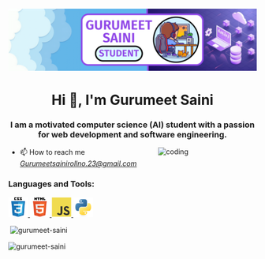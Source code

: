 ![logo](https://github.com/Gurumeet-Saini/Gurumeet-Saini/blob/main/BANNER.png)
<h1 align="center">Hi 👋, I'm Gurumeet Saini</h1>
<h3 align="center">I am a motivated computer science (AI) student with a passion for web development and software engineering.</h3>

<img align="right" alt="coding" width="200" src="https://i.pinimg.com/736x/ce/2c/a9/ce2ca922671610b892b1347e094d4d6e.jpg">

- 📫 How to reach me *Gurumeetsainirollno.23@gmail.com*

<h3 align="left">Languages and Tools:</h3>
<p align="left"> <a href="https://www.w3schools.com/css/" target="_blank" rel="noreferrer"> <img src="https://raw.githubusercontent.com/devicons/devicon/master/icons/css3/css3-original-wordmark.svg" alt="css3" width="40" height="40"/> </a> <a href="https://www.w3.org/html/" target="_blank" rel="noreferrer"> <img src="https://raw.githubusercontent.com/devicons/devicon/master/icons/html5/html5-original-wordmark.svg" alt="html5" width="40" height="40"/> </a> <a href="https://developer.mozilla.org/en-US/docs/Web/JavaScript" target="_blank" rel="noreferrer"> <img src="https://raw.githubusercontent.com/devicons/devicon/master/icons/javascript/javascript-original.svg" alt="javascript" width="40" height="40"/> </a> <a href="https://www.python.org" target="_blank" rel="noreferrer"> <img src="https://raw.githubusercontent.com/devicons/devicon/master/icons/python/python-original.svg" alt="python" width="40" height="40"/> </a> </p>

<p>&nbsp;<img align="center" src="https://github-readme-stats.vercel.app/api?username=gurumeet-saini&show_icons=true&locale=en" alt="gurumeet-saini" /></p>

<p><img align="center" src="https://github-readme-streak-stats.herokuapp.com/?user=gurumeet-saini&" alt="gurumeet-saini" /></p>

